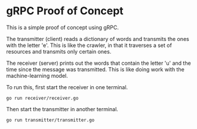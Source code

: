 # gRPC Proof of Concept

This is a simple proof of concept using gRPC. 

The transmitter (client) reads a dictionary of words and transmits the ones with the letter 'e'. This is like the crawler, in that it traverses a set of resources and transmits only certain ones. 

The receiver (server) prints out the words that contain the letter 'u' and the time since the message was transmitted. This is like doing work with the machine-learning model.

To run this, first start the receiver in one terminal.

```
go run receiver/receiver.go
```

Then start the transmitter in another terminal.

```
go run transmitter/transmitter.go
```
